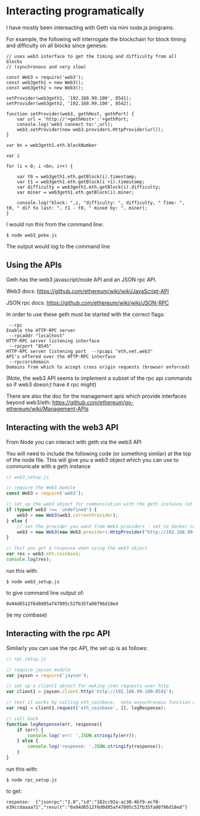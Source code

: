 # Interacting programatically

I have mostly been intereacting with Geth via mini node.js programs. 

For example, the following will interrogate the blockchain for block timing and difficulty on all blocks since genesis: 

```node
// uses web3 interface to get the timing and difficulty from all blocks
// (synchronous and very slow)

const Web3 = require('web3');
const web3geth1 = new Web3();
const web3geth2 = new Web3();

setProvider(web3geth1, '192.168.99.100', 8541);
setProvider(web3geth2, '192.168.99.100', 8542);

function setProvider(web3, gethHost, gethPort) {
    var url = 'http://'+gethHost+':'+gethPort;
    console.log('web3 connect to:',url);
    web3.setProvider(new web3.providers.HttpProvider(url));
}

var bn = web3geth1.eth.blockNumber

var i

for (i = 0; i <bn; i++) {

    var t0 = web3geth1.eth.getBlock(i).timestamp;
    var t1 = web3geth1.eth.getBlock(i +1).timestamp;
    var difficulty = web3geth1.eth.getBlock(i).difficulty;
    var miner = web3geth1.eth.getBlock(i).miner;

    console.log("block: ",i, "difficulty: ", difficulty, " Time: ", t0, " dif to last: ", t1 - t0, " mined by: ", miner);
}
```

I would run this from the command line: 
```
$ node web3_poke.js 
```

The output would log to the command line


## Using the APIs

Geth has the web3 javascript/node API and an JSON rpc API.

Web3 docs: https://github.com/ethereum/wiki/wiki/JavaScript-API

JSON rpc docs: https://github.com/ethereum/wiki/wiki/JSON-RPC


In order to use these geth must be started with the correct flags: 

```
 --rpc                                                                 Enable the HTTP-RPC server
 --rpcaddr "localhost"                                                 HTTP-RPC server listening interface
 --rpcport "8545"                                                      HTTP-RPC server listening port  --rpcapi "eth,net,web3"                                               API's offered over the HTTP-RPC interface
 --rpccorsdomain                                                       Domains from which to accept cross origin requests (browser enforced)
```

(Note, the web3 API seems to implement a subset of the rpc api commands so if web3 doesn;t have it rpc might)

There are also the doc for the management apis which provide interfaces beyond web3/eth: https://github.com/ethereum/go-ethereum/wiki/Management-APIs


## Interacting with the web3 API

From Node you can interact with geth via the web3 API

You will need to include the following code (or something similar) at the top of the node file. This will give you a web3 object which you can use to communicate with a geth instance

```node.js
// web3_setup.js

// require the Web3 module
const Web3 = require('web3');

// set up the web3 object for communication with the geth instance (at 192.168.99.100:8541)
if (typeof web3 !== 'undefined') {
    web3 = new Web3(web3.currentProvider);
} else {
    // set the provider you want from Web3.providers - set to docker container's external ip:port
    web3 = new Web3(new Web3.providers.HttpProvider("http://192.168.99.100:8541"));
}

// Test you get a response when using the web3 object
var res = web3.eth.coinbase;
console.log(res);
```

run this with: 

```node
$ node web3_setup.js
```

to give command line output of: 

``` 
0x04d6512f6d0d05af47095c52fb35fa00796d18ed
```
(ie my coinbase)



## Interacting with the rpc API

Similarly you can use the rpc API, the set up is as follows: 

```node.js
// rpc_setup.js

// require jayson module
var jayson = require('jayson');

// set up a client1 object for making json requests over http
var client1 = jayson.client.http('http://192.168.99.100:8541');

// test it works by calling eth_coinbase,  note asynchronous function call, requires a call back
var req1 = client1.request('eth_coinbase', [], logResponse);

// call back
function logResponse(err, response){
    if (err) {
        console.log('err: ',JSON.stringify(err));
    } else {
        console.log('response: ',JSON.stringify(response));
    }
}
```

run this with: 

```node
$ node rpc_setup.js
```

to get: 

```
response:  {"jsonrpc":"2.0","id":"182cc92a-ac30-4bf9-acf0-e39ccdaaaa71","result":"0x04d6512f6d0d05af47095c52fb35fa00796d18ed"}

```